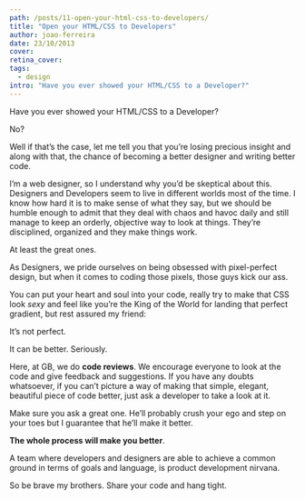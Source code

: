 ```yaml
---
path: /posts/11-open-your-html-css-to-developers/
title: "Open your HTML/CSS to Developers"
author: joao-ferreira
date: 23/10/2013
cover: 
retina_cover: 
tags:
  - design
intro: "Have you ever showed your HTML/CSS to a Developer?"
---
```


Have you ever showed your HTML/CSS to a Developer?

No?

Well if that’s the case, let me tell you that you’re losing precious insight and along with that, the chance of becoming a better designer and writing better code.

I’m a web designer, so I understand why you’d be skeptical about this. Designers and Developers seem to live in different worlds most of the time. I know how hard it is to make sense of what they say, but we should be humble enough to admit that they deal with chaos and havoc daily and still manage to keep an orderly, objective way to look at things. They’re disciplined, organized and they make things work.

At least the great ones.

As Designers, we pride ourselves on being obsessed with pixel-perfect design, but when it comes to coding those pixels, those guys kick our ass. 

You can put your heart and soul into your code, really try to make that CSS look *sexy* and feel like you’re the King of the World for landing that perfect gradient, but rest assured my friend:

It’s not perfect.

It can be better. Seriously.

Here, at GB, we do **code reviews**. 
We encourage everyone to look at the code and give feedback and suggestions.
If you have any doubts whatsoever, if you can’t picture a way of making that simple, elegant, beautiful piece of code better, just ask a developer to take a look at it.


Make sure you ask a great one.
He’ll probably crush your ego and step on your toes but I guarantee that he’ll make it better.

**The whole process will make you better**.

A team where developers and designers are able to achieve a common ground in terms of goals and language, is product development nirvana.

So be brave my brothers. Share your code and hang tight.
